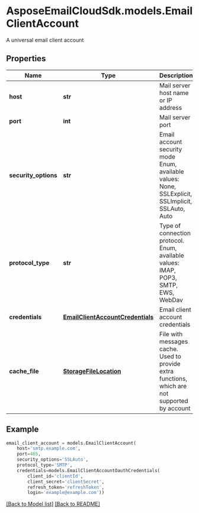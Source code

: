 # AsposeEmailCloudSdk.models.EmailClientAccount

A universal email client account             

## Properties
Name | Type | Description | Notes
------------ | ------------- | ------------- | -------------
**host** |**str** |Mail server host name or IP address              |
**port** |**int** |Mail server port              |
**security_options** |**str** |Email account security mode Enum, available values: None, SSLExplicit, SSLImplicit, SSLAuto, Auto |
**protocol_type** |**str** |Type of connection protocol. Enum, available values: IMAP, POP3, SMTP, EWS, WebDav |
**credentials** |[**EmailClientAccountCredentials**](EmailClientAccountCredentials.md) |Email client account credentials              |
**cache_file** |[**StorageFileLocation**](StorageFileLocation.md) |File with messages cache. Used to provide extra functions, which are not supported by account              |[optional] 



## Example
```python
email_client_account = models.EmailClientAccount(
    host='smtp.example.com',
    port=465,
    security_options='SSLAuto',
    protocol_type='SMTP',
    credentials=models.EmailClientAccountOauthCredentials(
        client_id='clientId',
        client_secret='clientSecret',
        refresh_token='refreshToken',
        login='example@example.com'))
```


[[Back to Model list]](Models.md) [[Back to README]](README.md)

